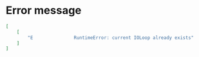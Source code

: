 # Error message

```json
[
    [
        "E               RuntimeError: current IOLoop already exists"
    ]
]
```

